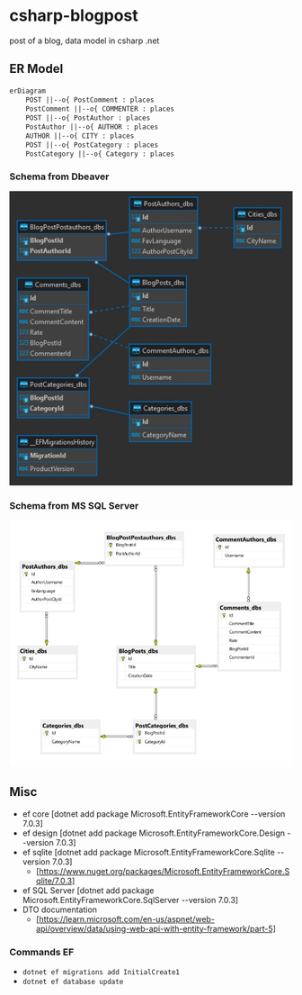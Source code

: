 # csharp-blogpost
post of a blog, data model in csharp .net


## ER Model

~~~mermaid
erDiagram
    POST ||--o{ PostComment : places
    PostComment ||--o{ COMMENTER : places
    POST ||--o{ PostAuthor : places
    PostAuthor ||--o{ AUTHOR : places
    AUTHOR ||--o{ CITY : places
    POST ||--o{ PostCategory : places
    PostCategory ||--o{ Category : places
~~~


### Schema from Dbeaver

![ER Diagram1](./assets/sqliteDiagram_v1.jpg "Entity Relationship Diagram")

### Schema from MS SQL Server

![ER Diagram2](./assets/sqliteDiagram_v2.jpg "Entity Relationship Diagram from MS SQL Server")


## Misc

- ef core [dotnet add package Microsoft.EntityFrameworkCore --version 7.0.3]
- ef design [dotnet add package Microsoft.EntityFrameworkCore.Design --version 7.0.3]
- ef sqlite [dotnet add package Microsoft.EntityFrameworkCore.Sqlite --version 7.0.3]
    - [https://www.nuget.org/packages/Microsoft.EntityFrameworkCore.Sqlite/7.0.3]
- ef SQL Server [dotnet add package Microsoft.EntityFrameworkCore.SqlServer --version 7.0.3]
- DTO documentation
    - [https://learn.microsoft.com/en-us/aspnet/web-api/overview/data/using-web-api-with-entity-framework/part-5]

### Commands EF

- `dotnet ef migrations add InitialCreate1`
- `dotnet ef database update`





